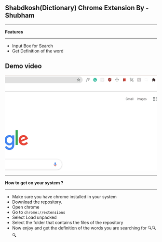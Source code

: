 ## Shabdkosh(Dictionary) Chrome Extension By - Shubham

* * *
**Features**
* * *
- Input Box for Search 
- Get Definition of the word

## Demo video

![Demo](demo.gif)

* * *
**How to get on your system ?**
* * *
- Make sure you have chrome installed in your system
- Download the repository.
- Open chrome 
- Go to `chrome://extensions`
- Select Load unpacked
- Select the folder that contains the files of the repository 
- Now enjoy and get the definition of the words you are searching for 🔍🔍🔍
